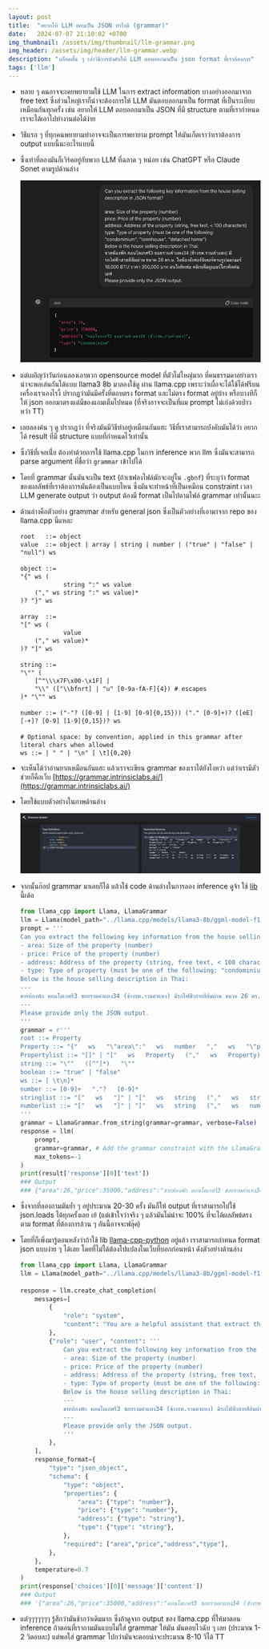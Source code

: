 ```yaml
---
layout: post
title:  "อยากให้ LLM ตอบเป็น JSON ทำไงดี (grammar)"
date:   2024-07-07 21:10:02 +0700
img_thumbnail: /assets/img/thumbnail/llm-grammar.png
img_header: /assets/img/header/llm-grammar.webp
description: "บล็อคสั้น ๆ เล่าวิธีการบังคับให้ LLM ตอบออกมาเป็น json format ที่เราต้องการ"
tags: ['llm']
---
```



- หลาย ๆ คนอาจจะเคยพยายามใช้ LLM ในการ extract information บางอย่างออกมาจาก free text ซึ่งส่วนใหญ๋เราก็น่าจะต้องการให้ LLM มันตอบออกมาเป็น format ที่เป็นระเบียบเหมือนกันทุกครั้ง เช่น อยากให้ LLM ตอบออกมาเป็น JSON ที่มี structure ตามที่เรากำหนด เราจะได้เอาไปทำงานต่อได้ง่าย

- วิธีแรก ๆ ที่ทุกคนพยายามทำอาจจะเป็นการพยายาม prompt ให้มันเก็ตเราว่าเราต้องการ output แบบนี้นะอะไรแบบนี้

- ซึ่งเท่าที่ลองมันก็เวิร์คอยู่กับพวก LLM ที่ฉลาด ๆ หน่อย เช่น ChatGPT หรือ Claude Sonet ตามรูปด้านล่าง

    ![alt text](/assets/img/llm-grammar/chatgpt.png)

- แต่เผอิญว่าวันก่อนลองเอาพวก opensource model ที่ตัวไม่ใหญ่มาก ที่คนธรรมดาอย่างเราน่าจะพอเล่นกันได้แบบ llama3 8b มาลองใช้ดู ผ่าน llama.cpp เพราะว่าเผื่อจะได้ใช้ได้ฟรีบนเครื่องเราเองไรงี้ ปรากฏว่ามันมีครั้งที่ตอบตรง format และไม่ตรง format อยู่บ้าง หรือบางทีก็ให้ json ออกมาตรงแต่มีของแถมเต็มไปหมด (ที่จริงอาจจะเป็นที่ผม prompt ไม่เก่งด้วยป่าวหว่า TT)
- เลยลองค้น ๆ ดู ปรากฏว่า ที่จริงมันมีวิธีทำอยู่เหมือนกันแฮะ วิธีที่เราสามารถบังคับมันได้ว่า อยากได้ result ที่มี structure แบบที่กำหนดไว้เท่านั้น 
- ซึ่งวิธีที่เจอเนี่่ย ต้องทำด้วยการใช้ llama.cpp ในการ inference พวก llm ซึ่งมันจะสามารถ parse argument ที่ชื่อว่า `grammar` เข้าไปได้
- โดยที่ grammar นั้นมันจะเป็น text (ถ้าเซฟลงไฟล์มักจะอยู่ใน `.gbnf`) ที่ระบุว่า format ของผลลัพธ์ที่เราต้องการมันต้องเป็นแบบไหน ซึ่งมันจะทำหน้าที่เป็นเหมือน constraint เวลา LLM generate output ว่า output ต้องมี format เป็นไปตามไฟล์ grammar เท่านั้นนะะ
- ด้านล่างคือตัวอย่าง grammar สำหรับ general json ซึ่งเป็นตัวอย่างที่เอามาจาก repo ของ llama.cpp นี่แหละ

    ```
    root   ::= object
    value  ::= object | array | string | number | ("true" | "false" | "null") ws

    object ::=
    "{" ws (
                string ":" ws value
        ("," ws string ":" ws value)*
    )? "}" ws

    array  ::=
    "[" ws (
                value
        ("," ws value)*
    )? "]" ws

    string ::=
    "\"" (
        [^"\\\x7F\x00-\x1F] |
        "\\" (["\\bfnrt] | "u" [0-9a-fA-F]{4}) # escapes
    )* "\"" ws

    number ::= ("-"? ([0-9] | [1-9] [0-9]{0,15})) ("." [0-9]+)? ([eE] [-+]? [0-9] [1-9]{0,15})? ws

    # Optional space: by convention, applied in this grammar after literal chars when allowed
    ws ::= | " " | "\n" [ \t]{0,20}

    ```

- จะเห็นได้ว่าอ่านยากเหมือนกันแฮะ แล้วเราจะเขียน grammar ของเราได้ยังไงหว่า แต่ว่าเรามีตัวช่วยก็คือเว็บ [https://grammar.intrinsiclabs.ai/](https://grammar.intrinsiclabs.ai/)
- โดยใช้แบบตัวอย่างในภาพด้านล่าง 

    ![alt text](/assets/img/llm-grammar/grammar-builder.png)

- จากนั้นก๊อป grammar มาเลยก็ได้ แล้วใช้ code ด้านล่างในการลอง inference ดูจ้า ใช้ [lib](https://github.com/abetlen/llama-cpp-python) นี้เด้อ

    ```python
    from llama_cpp import Llama, LlamaGrammar
    llm = Llama(model_path="../llama.cpp/models/llama3-8b/ggml-model-f16.gguf")
    prompt = '''
    Can you extract the following key information from the house selling description in JSON format?
    - area: Size of the property (number)
    - price: Price of the property (number)
    - address: Address of the property (string, free text, < 100 characters)
    - type: Type of property (must be one of the following: "condominium", "townhouse", "detached home")
    Below is the house selling description in Thai:
    ---
    ขายห้องพัก คอนโดเกศรี3 ซอยรามคำแหง34 (ข้างรพ.รามคำแหง) มีรถไฟฟ้าสายสีส้มผ่าน ขนาด 26 ตร.ม. ในห้องมีเฟอร์นิเจอร์ตามรูปและแอร์ 18,000 BTU ราคา 350,000 บาท สนใจติดต่อ คลิกเพื่อดูเบอร์โทรติดต่อ เอฟ
    ---
    Please provide only the JSON output.
    '''
    grammar = r'''
    root ::= Property
    Property ::= "{"   ws   "\"area\":"   ws   number   ","   ws   "\"price\":"   ws   number   ","   ws   "\"type\":"   ws   string   ","   ws   "\"address\":"   ws   string   "}"
    Propertylist ::= "[]" | "["   ws   Property   (","   ws   Property)*   "]"
    string ::= "\""   ([^"]*)   "\""
    boolean ::= "true" | "false"
    ws ::= [ \t\n]*
    number ::= [0-9]+   "."?   [0-9]*
    stringlist ::= "["   ws   "]" | "["   ws   string   (","   ws   string)*   ws   "]"
    numberlist ::= "["   ws   "]" | "["   ws   string   (","   ws   number)*   ws   "]"
    '''
    grammar = LlamaGrammar.from_string(grammar=grammar, verbose=False)
    response = llm(
        prompt,
        grammar=grammar, # Add the grammar constraint with the LlamaGrammar object
        max_tokens=-1
    )
    print(result['response'][0]['text'])
    ### Output
    ### {"area":26,"price":35000,"address":"ขายห้องพัก คอนโดเกศรี3 ซอยรามคำแหง34 (ข้างรพ.รามคำแหง)","type":"condominium"}
    ```

- ซึ่งจากที่ลองถามมันย้ำ ๆ อยู่ประมาณ 20-30 ครั้ง มันก็ให้ output ที่เราสามารถไปใช้ json.loads ได้ทุกครั้งเลย เย้ (แต่เข้าใจว่าจริง ๆ แล้วมันไม่น่าจะ 100% ที่จะได้ผลลัพธ์ตรงตาม format ที่ต้องการล้วน ๆ อันนี้อาจจะฟลุ๊ค)
- โดยที่ก็เพิ่งมารู้ตอนหลังว่าถ้าใช้ lib [llama-cpp-python](https://github.com/abetlen/llama-cpp-python) อยู่แล้ว เราสามารถกำหนด format json แบบง่าย ๆ ได้เลย โดยที่ไม่ได้ต้องไปแปลงในเว็บที่บอกก่อนหน้า ดังตัวอย่างด้านล่าง
    ```python
    from llama_cpp import Llama, LlamaGrammar
    llm = Llama(model_path="../llama.cpp/models/llama3-8b/ggml-model-f16.gguf")

    response = llm.create_chat_completion(
        messages=[
            {
                "role": "system",
                "content": "You are a helpful assistant that extract the information and outputs in JSON.",
            },
            {"role": "user", "content": '''
                Can you extract the following key information from the house selling description in JSON format?
                - area: Size of the property (number)
                - price: Price of the property (number)
                - address: Address of the property (string, free text, < 100 characters)
                - type: Type of property (must be one of the following: "condominium", "townhouse", "detached home")
                Below is the house selling description in Thai:
                ---
                ขายห้องพัก คอนโดเกศรี3 ซอยรามคำแหง34 (ข้างรพ.รามคำแหง) มีรถไฟฟ้าสายสีส้มผ่าน ขนาด 26 ตร.ม. ในห้องมีเฟอร์นิเจอร์ตามรูปและแอร์ 18,000 BTU ราคา 350,000 บาท สนใจติดต่อ คลิกเพื่อดูเบอร์โทรติดต่อ เอฟ
                ---
                Please provide only the JSON output.
                '''
            },
        ],
        response_format={
            "type": "json_object",
            "schema": {
                "type": "object",
                "properties": {
                    "area": {"type": "number"},
                    "price": {"type": "number"},
                    "address": {"type": "string"},
                    "type": {"type": "string"},
                },
                "required": ["area","price","address","type"],
            },
        },
        temperature=0.7
    )
    print(response['choices'][0]['message']['content'])
    ### Output
    ### '{"area":26,"price":35000,"address":"คอนโดเกศรี3 ซอยรามคำแหง34 (ข้างรพ.รามคำแหง)","type":"condominium"}'
    ```
- แต่่ๆๆๆๆๆๆๆ รู้สึกว่ามันช้ากว่าเดิมมาก ซึ่งถ้าดูจาก output ของ llama.cpp ที่ให้มาตอน inference ถ้าตอนที่เราถามมันแบบไม่ใส่ grammar ให้มัน มันตอบไวฉับ ๆ เลย (ประมาณ 1-2 วิตอบละ) แต่พอใส่ grammar ไปกว่ามันจะตอบน่าจะประมาณ 8-10 วิได้ TT
